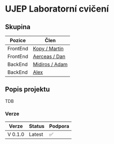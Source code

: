 <h1> UJEP Laboratorní cvičení </h1>

<h2> Skupina </h2>
<p align="center">

| Pozice | Člen |
|---------|--------|
| FrontEnd | <a href="https://github.com/kopytkg">Kopy / Martin</a> | 
| FrontEnd | <a href="https://github.com/DanielRiha8906">Aerceas / Dan</a> |  
| BackEnd  | <a href="https://github.com/Midiros">Midiros / Adam</a> |
| BackEnd | <a href=""> Alex </a> |

</p>

<h2> Popis projektu </h2>

<p>

TDB
</p>

<h3>
 Verze
</h3>

| Verze | Status | Podpora |
| ------ | -----| ---- |
|  V 0.1.0 | Latest | :white_check_mark: | 
